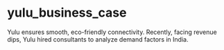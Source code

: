 # yulu_business_case
Yulu ensures smooth, eco-friendly connectivity. Recently, facing revenue dips, Yulu hired consultants to analyze demand factors in India.
